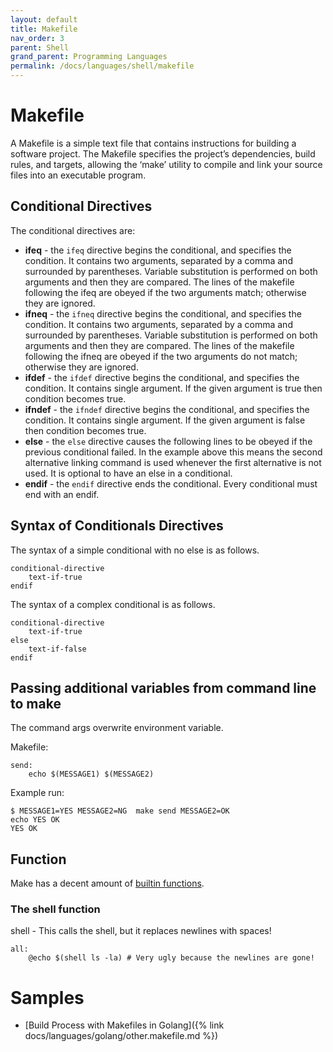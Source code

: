 ```yaml
---
layout: default
title: Makefile
nav_order: 3
parent: Shell
grand_parent: Programming Languages
permalink: /docs/languages/shell/makefile
---
```


# Makefile

A Makefile is a simple text file that contains instructions for building a software project. The Makefile specifies the project’s dependencies, build rules, and targets, allowing the ‘make’ utility to compile and link your source files into an executable program.

## Conditional Directives

The conditional directives are:

- __ifeq__ - the `ifeq` directive begins the conditional, and specifies the condition. It contains two arguments, separated by a comma and surrounded by parentheses. Variable substitution is performed on both arguments and then they are compared. The lines of the makefile following the ifeq are obeyed if the two arguments match; otherwise they are ignored.
- __ifneq__ - the `ifneq` directive begins the conditional, and specifies the condition. It contains two arguments, separated by a comma and surrounded by parentheses. Variable substitution is performed on both arguments and then they are compared. The lines of the makefile following the ifneq are obeyed if the two arguments do not match; otherwise they are ignored.
- __ifdef__ - the `ifdef` directive begins the conditional, and specifies the condition. It contains single argument. If the given argument is true then condition becomes true.
- __ifndef__ - the `ifndef` directive begins the conditional, and specifies the condition. It contains single argument. If the given argument is false then condition becomes true.
- __else__ - the `else` directive causes the following lines to be obeyed if the previous conditional failed. In the example above this means the second alternative linking command is used whenever the first alternative is not used. It is optional to have an else in a conditional.
- __endif__ - the `endif` directive ends the conditional. Every conditional must end with an endif.

## Syntax of Conditionals Directives

The syntax of a simple conditional with no else is as follows.

```
conditional-directive
    text-if-true
endif
```

The syntax of a complex conditional is as follows.

```
conditional-directive
    text-if-true
else
    text-if-false
endif
```

## Passing additional variables from command line to make

The command args overwrite environment variable.

Makefile:
```
send:
    echo $(MESSAGE1) $(MESSAGE2)
```

Example run:

```
$ MESSAGE1=YES MESSAGE2=NG  make send MESSAGE2=OK
echo YES OK
YES OK
```

## Function

Make has a decent amount of [builtin functions](https://www.gnu.org/software/make/manual/html_node/Functions.html).

### The shell function

shell - This calls the shell, but it replaces newlines with spaces!

```
all: 
	@echo $(shell ls -la) # Very ugly because the newlines are gone!
```

# Samples

- [Build Process with Makefiles in Golang]({% link docs/languages/golang/other.makefile.md %})
